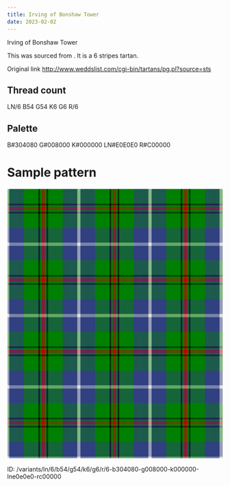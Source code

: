 ```yaml
---
title: Irving of Bonshaw Tower
date: 2023-02-02
---
```

Irving of Bonshaw Tower

This was sourced from <no value>.  It is a 6 stripes tartan.

Original link http://www.weddslist.com/cgi-bin/tartans/pg.pl?source=sts

## Thread count
LN/6 B54 G54 K6 G6 R/6

## Palette
B#304080 G#008000 K#000000 LN#E0E0E0 R#C00000

# Sample pattern

![Tartan detail](tartan.png "LN/6 B54 G54 K6 G6 R/6 tartan")

ID: /variants/ln/6/b54/g54/k6/g6/r/6-b304080-g008000-k000000-lne0e0e0-rc00000